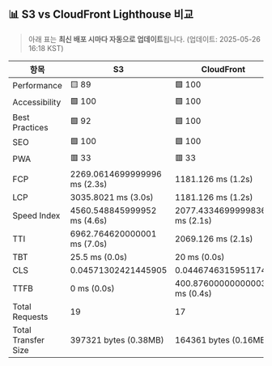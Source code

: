 ## 📊 S3 vs CloudFront Lighthouse 비교
> 아래 표는 **최신 배포 시마다 자동으로 업데이트**됩니다.
> (업데이트: 2025-05-26 16:18 KST)

| 항목 | S3 | CloudFront |
|------|------------------|--------------------|
| Performance | 🟨 89 | 🟩 100 |
| Accessibility | 🟩 100 | 🟩 100 |
| Best Practices | 🟩 92 | 🟩 100 |
| SEO | 🟩 100 | 🟩 100 |
| PWA | 🟥 33 | 🟥 33 |
| FCP | 2269.0614699999996 ms (2.3s) | 1181.126 ms (1.2s) |
| LCP | 3035.8021 ms (3.0s) | 1181.126 ms (1.2s) |
| Speed Index | 4560.548845999952 ms (4.6s) | 2077.4334699999836 ms (2.1s) |
| TTI | 6962.764620000001 ms (7.0s) | 2069.126 ms (2.1s) |
| TBT | 25.5 ms (0.0s) | 20 ms (0.0s) |
| CLS | 0.04571302421445905 | 0.04467463159511747 |
| TTFB | 0 ms (0.0s) | 400.87600000000003 ms (0.4s) |
| Total Requests | 19 | 17 |
| Total Transfer Size | 397321 bytes (0.38MB) | 164361 bytes (0.16MB) |
